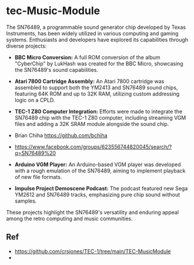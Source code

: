 # tec-Music-Module

The SN76489, a programmable sound generator chip developed by Texas Instruments, has been widely utilized in various computing and gaming systems. Enthusiasts and developers have explored its capabilities through diverse projects:

- **BBC Micro Conversion:** A full ROM conversion of the album "CyberChip" by LukHash was created for the BBC Micro, showcasing the SN76489's sound capabilities. 

- **Atari 7800 Cartridge Assembly:** An Atari 7800 cartridge was assembled to support both the YM2413 and SN76489 sound chips, featuring 64K ROM and up to 32K RAM, utilizing custom addressing logic on a CPLD. 

- **TEC-1 Z80 Computer Integration:** Efforts were made to integrate the SN76489 chip with the TEC-1 Z80 computer, including streaming VGM files and adding a 32K SRAM module alongside the sound chip. 

- Brian Chiha https://github.com/bchiha
- https://www.facebook.com/groups/623556744820045/search/?q=SN76489%20


- **Arduino VGM Player:** An Arduino-based VGM player was developed with a rough emulation of the SN76489, aiming to implement playback of new file formats. 

- **Impulse Project Demoscene Podcast:** The podcast featured new Sega YM2612 and SN76489 tracks, emphasizing pure chip sound without samples. 

These projects highlight the SN76489's versatility and enduring appeal among the retro computing and music communities. 



## Ref 
- https://github.com/crsjones/TEC-1/tree/main/TEC-MusicModule
- 

